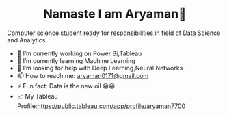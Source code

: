 <h1 align='center'> Namaste I am Aryaman👋</h1>
 Computer science student ready for responsibilities in field of Data Science and Analytics 

<!--
**aryaman00/aryaman00** is a ✨ _special_ ✨ repository because its `README.md` (this file) appears on your GitHub profile.

Here are some ideas to get you started:
-->
- 🔭 I’m currently working on Power Bi,Tableau
- 🌱 I’m currently learning Machine Learning
- 🤔 I’m looking for help with Deep Learning,Neural Networks
- 📫 How to reach me: <a>aryaman0171@gmail.com</a>
- ⚡ Fun fact: Data is the new oil 😁😁
- 📈 My Tableau Profile:<a >https://public.tableau.com/app/profile/aryaman7700</a>

